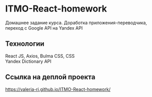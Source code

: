 # ITMO-React-homework
Домашнее задание курса. Доработка приложения-переводчика, переход с Google API на Yandex API    
    
## Технологии
React JS, Axios, Bulma CSS, CSS    
Yandex Dictionary API    
    
## Ссылка на деплой проекта    
https://valeria-ri.github.io/ITMO-React-homework/
